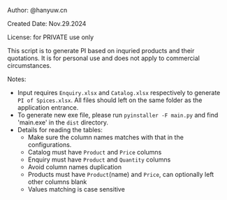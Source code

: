 Author: @hanyuw.cn

Created Date: Nov.29.2024


License: for PRIVATE use only

This script is to generate PI based on inquried products and their quotations. It is for personal use and does not apply to commercial circumstances. 


Notes:
- Input requires `Enquiry.xlsx` and `Catalog.xlsx` respectively to generate `PI of Spices.xlsx`. All files should left on the same folder as the application entrance.
- To generate new exe file, please run `pyinstaller -F main.py` and find 'main.exe' in the `dist` directory.
- Details for reading the tables:
    - Make sure the column names matches with that in the configurations.
    - Catalog must have `Product` and `Price` columns
    - Enquiry must have `Product` and `Quantity` columns
    - Avoid column names duplication
    - Products must have `Product`(name) and `Price`, can optionally left other columns blank
    - Values matching is case sensitive
